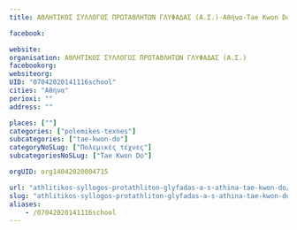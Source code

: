 ```yaml
---
title: ΑΘΛΗΤΙΚΟΣ ΣΥΛΛΟΓΟΣ ΠΡΩΤΑΘΛΗΤΩΝ ΓΛΥΦΑΔΑΣ (Α.Σ.)-Αθήνα-Tae Kwon Do

facebook:

website:
organisation: ΑΘΛΗΤΙΚΟΣ ΣΥΛΛΟΓΟΣ ΠΡΩΤΑΘΛΗΤΩΝ ΓΛΥΦΑΔΑΣ (Α.Σ.)
facebookorg:
websiteorg:
UID: "07042020141116school"
cities: "Αθήνα"
perioxi: ""
address: ""

places: [""]
categories: ["polemikes-texnes"]
subcategories: ["tae-kwon-do"]
categoryNoSLug: ["Πολεμικές τέχνες"]
subcategoriesNoSLug: ["Tae Kwon Do"]

orgUID: org14042020004715

url: "athlitikos-syllogos-protathliton-glyfadas-a-s-athina-tae-kwon-do/athina//"
slug: "athlitikos-syllogos-protathliton-glyfadas-a-s-athina-tae-kwon-do"
aliases:
    - /07042020141116school
---
```





